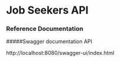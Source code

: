 # Job Seekers API

### Reference Documentation

#####Swagger documentation API

http://localhost:8080/swagger-ui/index.html
